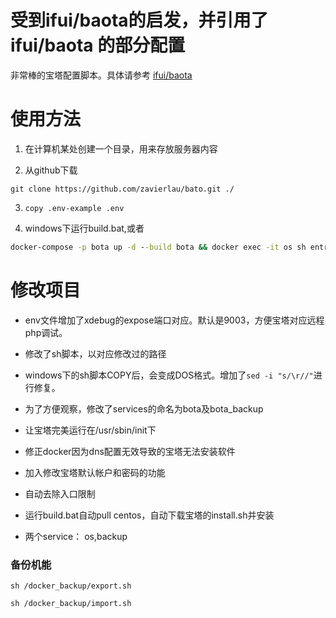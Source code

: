 # 受到ifui/baota的启发，并引用了 ifui/baota 的部分配置

非常棒的宝塔配置脚本。具体请参考 [ifui/baota](https://github.com/ifui/baota)


# 使用方法


1. 在计算机某处创建一个目录，用来存放服务器内容

2. 从github下载

```git
git clone https://github.com/zavierlau/bato.git ./
```

3. ``` copy .env-example .env ```

4. windows下运行build.bat,或者

```cmd
docker-compose -p bota up -d --build bota && docker exec -it os sh entrypoint.sh /bin/bash
```


# 修改项目

- env文件增加了xdebug的expose端口对应。默认是9003，方便宝塔对应远程php调试。

- 修改了sh脚本，以对应修改过的路径

- windows下的sh脚本COPY后，会变成DOS格式。增加了```sed -i "s/\r//"```进行修复。

- 为了方便观察，修改了services的命名为bota及bota_backup

- 让宝塔完美运行在/usr/sbin/init下

- 修正docker因为dns配置无效导致的宝塔无法安装软件

- 加入修改宝塔默认帐户和密码的功能

- 自动去除入口限制


- 运行build.bat自动pull centos，自动下载宝塔的install.sh并安装

- 两个service： os,backup


### 备份机能


```
sh /docker_backup/export.sh
```

```
sh /docker_backup/import.sh
```

